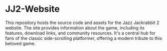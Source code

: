 # JJ2-Website
This repository hosts the source code and assets for the Jazz Jackrabbit 2 website. The site provides information about the game, including its features, download links, and community resources. It's a central hub for fans of the classic side-scrolling platformer, offering a modern tribute to this beloved game.
